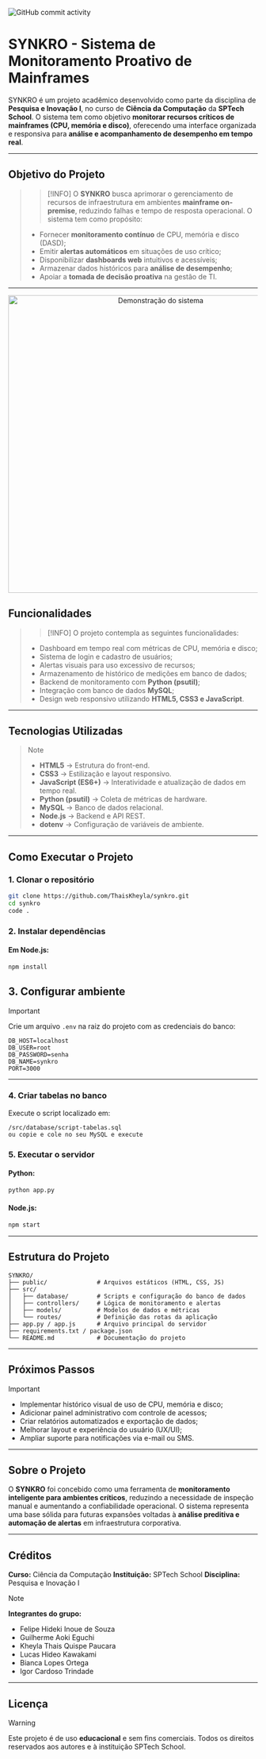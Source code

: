 ![GitHub commit activity](https://img.shields.io/github/commit-activity/m/ThaisKheyla/synkro?style=flat-square)

# SYNKRO - Sistema de Monitoramento Proativo de Mainframes

SYNKRO é um projeto acadêmico desenvolvido como parte da disciplina de **Pesquisa e Inovação I**, no curso de **Ciência da Computação** da **SPTech School**.
O sistema tem como objetivo **monitorar recursos críticos de mainframes (CPU, memória e disco)**, oferecendo uma interface organizada e responsiva para **análise e acompanhamento de desempenho em tempo real**.

---

## Objetivo do Projeto

>>[!INFO]
> O **SYNKRO** busca aprimorar o gerenciamento de recursos de infraestrutura em ambientes **mainframe on-premise**, reduzindo falhas e tempo de resposta operacional.
> O sistema tem como propósito:
>
> * Fornecer **monitoramento contínuo** de CPU, memória e disco (DASD);
> * Emitir **alertas automáticos** em situações de uso crítico;
> * Disponibilizar **dashboards web** intuitivos e acessíveis;
> * Armazenar dados históricos para **análise de desempenho**;
> * Apoiar a **tomada de decisão proativa** na gestão de TI.

---
<p align="center">
  <img src="website/public/midia/servidor.gif" alt="Demonstração do sistema" width="600">
</p>


## Funcionalidades

>> [!INFO]
> O projeto contempla as seguintes funcionalidades:
>
> * Dashboard em tempo real com métricas de CPU, memória e disco;
> * Sistema de login e cadastro de usuários;
> * Alertas visuais para uso excessivo de recursos;
> * Armazenamento de histórico de medições em banco de dados;
> * Backend de monitoramento com **Python (psutil)**;
> * Integração com banco de dados **MySQL**;
> * Design web responsivo utilizando **HTML5, CSS3 e JavaScript**.

---

## Tecnologias Utilizadas

>> [!NOTE]
>
> * **HTML5** → Estrutura do front-end.
> * **CSS3** → Estilização e layout responsivo.
> * **JavaScript (ES6+)** → Interatividade e atualização de dados em tempo real.
> * **Python (psutil)** → Coleta de métricas de hardware.
> * **MySQL** → Banco de dados relacional.
> * **Node.js** → Backend e API REST.
> * **dotenv** → Configuração de variáveis de ambiente.

---

## Como Executar o Projeto

### 1. Clonar o repositório

```bash
git clone https://github.com/ThaisKheyla/synkro.git
cd synkro
code .
```

### 2. Instalar dependências
#### Em Node.js:

```bash
npm install
```

## 3. Configurar ambiente

> [!IMPORTANT]
>
> Crie um arquivo `.env` na raiz do projeto com as credenciais do banco:

```
DB_HOST=localhost
DB_USER=root
DB_PASSWORD=senha
DB_NAME=synkro
PORT=3000
```
---

### 4. Criar tabelas no banco

Execute o script localizado em:

```
/src/database/script-tabelas.sql
ou copie e cole no seu MySQL e execute
```

### 5. Executar o servidor

#### Python:

```bash
python app.py
```

#### Node.js:

```bash
npm start
```

---

## Estrutura do Projeto

```plaintext
SYNKRO/
├── public/              # Arquivos estáticos (HTML, CSS, JS)
├── src/
│   ├── database/        # Scripts e configuração do banco de dados
│   ├── controllers/     # Lógica de monitoramento e alertas
│   ├── models/          # Modelos de dados e métricas
│   └── routes/          # Definição das rotas da aplicação
├── app.py / app.js      # Arquivo principal do servidor
├── requirements.txt / package.json
└── README.md            # Documentação do projeto
```

---

## Próximos Passos

> [!IMPORTANT]
>
> * Implementar histórico visual de uso de CPU, memória e disco;
> * Adicionar painel administrativo com controle de acessos;
> * Criar relatórios automatizados e exportação de dados;
> * Melhorar layout e experiência do usuário (UX/UI);
> * Ampliar suporte para notificações via e-mail ou SMS.

---

## Sobre o Projeto

O **SYNKRO** foi concebido como uma ferramenta de **monitoramento inteligente para ambientes críticos**, reduzindo a necessidade de inspeção manual e aumentando a confiabilidade operacional.
O sistema representa uma base sólida para futuras expansões voltadas à **análise preditiva e automação de alertas** em infraestrutura corporativa.

---

## Créditos

**Curso:** Ciência da Computação
**Instituição:** SPTech School
**Disciplina:** Pesquisa e Inovação I

> [!NOTE]
> **Integrantes do grupo:**
>
> * Felipe Hideki Inoue de Souza 
> * Guilherme Aoki Eguchi
> * Kheyla Thais Quispe Paucara
> * Lucas Hideo Kawakami
> * Bianca Lopes Ortega
> * Igor Cardoso Trindade

---

## Licença

> [!WARNING]
> Este projeto é de uso **educacional** e sem fins comerciais.
> Todos os direitos reservados aos autores e à instituição SPTech School.


